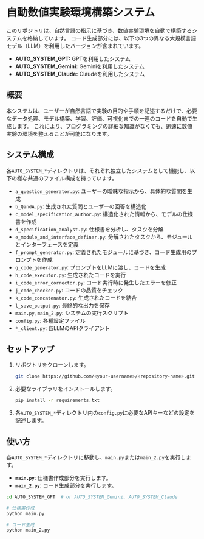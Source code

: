 # 自動数値実験環境構築システム

このリポジトリは、自然言語の指示に基づき、数値実験環境を自動で構築するシステムを格納しています。
コード生成部分には、以下の3つの異なる大規模言語モデル（LLM）を利用したバージョンが含まれています。

- **AUTO_SYSTEM_GPT:** GPTを利用したシステム
- **AUTO_SYSTEM_Gemini:** Geminiを利用したシステム
- **AUTO_SYSTEM_Claude:** Claudeを利用したシステム

## 概要

本システムは、ユーザーが自然言語で実験の目的や手順を記述するだけで、必要なデータ処理、モデル構築、学習、評価、可視化までの一連のコードを自動で生成します。
これにより、プログラミングの詳細な知識がなくても、迅速に数値実験の環境を整えることが可能になります。

## システム構成

各`AUTO_SYSTEM_*`ディレクトリは、それぞれ独立したシステムとして機能し、以下の様な共通のファイル構成を持っています。

- `a_question_generator.py`: ユーザーの曖昧な指示から、具体的な質問を生成
- `b_QandA.py`: 生成された質問とユーザーの回答を構造化
- `c_model_specification_author.py`: 構造化された情報から、モデルの仕様書を作成
- `d_specification_analyst.py`: 仕様書を分析し、タスクを分解
- `e_module_and_interface_definer.py`: 分解されたタスクから、モジュールとインターフェースを定義
- `f_prompt_generator.py`: 定義されたモジュールに基づき、コード生成用のプロンプトを作成
- `g_code_generator.py`: プロンプトをLLMに渡し、コードを生成
- `h_code_executor.py`: 生成されたコードを実行
- `i_code_error_corrector.py`: コード実行時に発生したエラーを修正
- `j_code_checker.py`: コードの品質をチェック
- `k_code_concatenator.py`: 生成されたコードを結合
- `l_save_output.py`: 最終的な出力を保存
- `main.py`, `main_2.py`: システムの実行スクリプト
- `config.py`: 各種設定ファイル
- `*_client.py`: 各LLMのAPIクライアント

## セットアップ

1. リポジトリをクローンします。
   ```bash
   git clone https://github.com/<your-username>/<repository-name>.git
   ```
2. 必要なライブラリをインストールします。
   ```bash
   pip install -r requirements.txt
   ```
3. 各`AUTO_SYSTEM_*`ディレクトリ内の`config.py`に必要なAPIキーなどの設定を記述します。

## 使い方

各`AUTO_SYSTEM_*`ディレクトリに移動し、`main.py`または`main_2.py`を実行します。

- **`main.py`**: 仕様書作成部分を実行します。
- **`main_2.py`**: コード生成部分を実行します。

```bash
cd AUTO_SYSTEM_GPT  # or AUTO_SYSTEM_Gemini, AUTO_SYSTEM_Claude

# 仕様書作成
python main.py

# コード生成
python main_2.py
```

